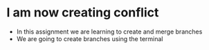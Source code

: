 # I am now creating conflict

- In this assignment we are learning to create and merge branches
- We are going to create branches using the terminal